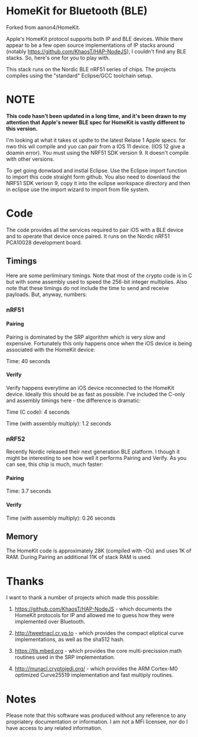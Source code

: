 # HomeKit for Bluetooth (BLE)

Forked from aanon4/HomeKit. 

Apple's HomeKit protocol supports both IP and BLE devices. While there appear to be a few open source implementations
of IP stacks around (notably https://github.com/KhaosT/HAP-NodeJS), I couldn't find any BLE stacks. So, here's one for
you to play with.

This stack runs on the Nordic BLE nRF51 series of chips. The projects compiles using the "standard" Eclipse/GCC toolchain
setup.

# NOTE

**This code hasn't been updated in a long time, and it's been drawn to my attention that Apple's newer BLE spec for HomeKit is vastly different to this version.**

I'm looking at what it takes ot updte to the latest Relase 1 Apple specs. for nwo this wil compile and yuo can pair from a IOS 11 device. (IOS 12 give a doamin error).  You must using the NRF51 SDK version 9. It doesn't compile with other versions.

To get going donwlaod and instlal Eclipse. Use the Eclipse import function to import this code straight form github. You also need to downlaod the NRF51 SDK veriosn 9, copy it into the eclipse workspace directory and then in eclipse use the import wizard to import from file system.  

# Code

The code provides all the services required to pair iOS with a BLE device and to operate that device once paired. It
runs on the Nordic nRF51 PCA10028 development board.

## Timings

Here are some perliminary timings. Note that most of the crypto code is in C but with some assembly used to speed the 256-bit integer multiplies. Also note that these timings do not include the time to send and receive payloads. But, anyway, numbers:

### nRF51

#### Pairing

Pairing is dominated by the SRP algorithm which is very slow and expensive. Fortunately this only happens once when the iOS device is being associated with the HomeKit device:

Time: 40 seconds

#### Verify

Verify happens everytime an iOS device reconnected to the HomeKit device. Ideally this should be as fast as possible. I've included the C-only and assembly timings here - the difference is dramatic:

Time (C code): 4 seconds

Time (with assembly multiply): 1.2 seconds

### nRF52

Recently Nordic released their next generation BLE platform. I though it might be interesting to see how well it performs Pairing and Verify. As you can see, this chip is much, much faster:

#### Pairing

Time: 3.7 seconds

#### Verify

Time (with assembly multiply): 0.26 seconds

## Memory

The HomeKit code is approximately 28K (compiled with -Os) and uses 1K of RAM. During Pairing an additional 11K of stack RAM is used.

# Thanks

I want to thank a number of projects which made this possible:

1. https://github.com/KhaosT/HAP-NodeJS - which documents the HomeKit protocols for IP and allowed me to guess how they
were implemented over Bluetooth.

2. http://tweetnacl.cr.yp.to - which provides the compact eliptical curve implementations, as well as the sha512 hash.

3. https://tls.mbed.org - which provides the core multi-precission math routines used in the SRP implementation.

4. http://munacl.cryptojedi.org/ - which provides the ARM Cortex-M0 optimized Curve25519 implementation and fast multiply routines.

# Notes

Please note that this software was produced without any reference to any propriatery documentation or information. I
am not a MFi licensee, nor do I have access to any related information.
